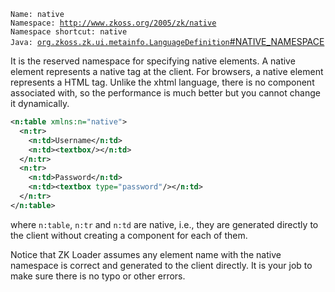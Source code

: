 `Name: native`  
`Namespace: `[`http://www.zkoss.org/2005/zk/native`](http://www.zkoss.org/2005/zk/native)  
`Namespace shortcut: native`  
`Java: `[`org.zkoss.zk.ui.metainfo.LanguageDefinition`#NATIVE_NAMESPACE](https://www.zkoss.org/javadoc/latest/zk/`org/zkoss/zk/ui/metainfo/LanguageDefinition`.html#NATIVE_NAMESPACE)

It is the reserved namespace for specifying native elements. A native
element represents a native tag at the client. For browsers, a native
element represents a HTML tag. Unlike the xhtml language, there is no
component associated with, so the performance is much better but you
cannot change it dynamically.

```xml
<n:table xmlns:n="native">
  <n:tr>
    <n:td>Username</n:td>
    <n:td><textbox/></n:td>
  </n:tr>
  <n:tr>
    <n:td>Password</n:td>
    <n:td><textbox type="password"/></n:td>
  </n:tr>
</n:table>
```

where `n:table`, `n:tr` and `n:td` are native, i.e., they are generated
directly to the client without creating a component for each of them.

Notice that ZK Loader assumes any element name with the native namespace
is correct and generated to the client directly. It is your job to make
sure there is no typo or other errors.


